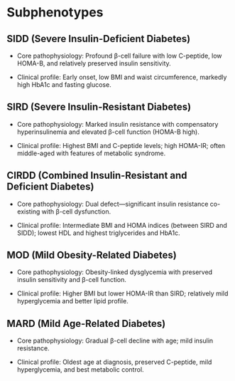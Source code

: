 # Subphenotypes

## SIDD (Severe Insulin-Deficient Diabetes)

- Core pathophysiology: Profound β-cell failure with low C-peptide, low HOMA-B, and relatively preserved insulin sensitivity.

- Clinical profile: Early onset, low BMI and waist circumference, markedly high HbA1c and fasting glucose.

## SIRD (Severe Insulin-Resistant Diabetes)

- Core pathophysiology: Marked insulin resistance with compensatory hyperinsulinemia and elevated β-cell function (HOMA-B high).

- Clinical profile: Highest BMI and C-peptide levels; high HOMA-IR; often middle-aged with features of metabolic syndrome.

## CIRDD (Combined Insulin-Resistant and Deficient Diabetes)

- Core pathophysiology: Dual defect—significant insulin resistance co-existing with β-cell dysfunction.

- Clinical profile: Intermediate BMI and HOMA indices (between SIRD and SIDD); lowest HDL and highest triglycerides and HbA1c.

## MOD (Mild Obesity-Related Diabetes)

- Core pathophysiology: Obesity-linked dysglycemia with preserved insulin sensitivity and β-cell function.

- Clinical profile: Higher BMI but lower HOMA-IR than SIRD; relatively mild hyperglycemia and better lipid profile.

## MARD (Mild Age-Related Diabetes)

- Core pathophysiology: Gradual β-cell decline with age; mild insulin resistance.

- Clinical profile: Oldest age at diagnosis, preserved C-peptide, mild hyperglycemia, and best metabolic control.